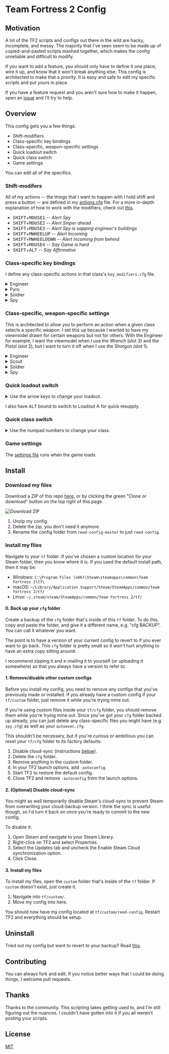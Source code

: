 # Team Fortress 2 Config

## Motivation

A lot of the TF2 scripts and configs out there in the wild are hacky, incomplete, and messy. The majority that I've seen seem to be made up of copied-and-pasted scripts mashed together, which makes the config unreliable and difficult to modify.

If you want to add a feature, you should only have to define it one place, wire it up, and know that it won't break anything else. This config is architected to make that a priority. It is easy and safe to edit my specific scripts and put yours in place.

If you have a feature request and you aren't sure how to make it happen, open an [issue](https://github.com/reeddunkle/reed-config/issues) and I'll try to help.

## Overview

This config gets you a few things:

* Shift-modifiers
* Class-specific key bindings
* Class-specific, weapon-specific settings
* Quick loadout switch
* Quick class switch
* Game settings

You can edit all of the specifics.

### Shift-modifers

All of my actions -- the things that I want to happen with I hold shift and press a button -- are defined in my [actions.cfg](./cfg/custom/key_modifiers/actions.cfg) file. For a more in-depth explanation of how to work with the modifiers, check out [this](./cfg/custom/key_modifiers/README.md).

* <kbd>SHIFT</kbd>+<kbd>MOUSE1</kbd> -- _Alert Spy_
* <kbd>SHIFT</kbd>+<kbd>MOUSE2</kbd> -- _Alert Sniper ahead_
* <kbd>SHIFT</kbd>+<kbd>MOUSE3</kbd> -- _Alert Spy is sapping engineer's buildings_
* <kbd>SHIFT</kbd>+<kbd>MWHEELUP</kbd> -- _Alert Incoming_
* <kbd>SHIFT</kbd>+<kbd>MWHEELDOWN</kbd> -- _Alert Incoming from behind_
* <kbd>SHIFT</kbd>+<kbd>MOUSE4</kbd> -- _Say Game is hard_
* <kbd>SHIFT</kbd>+<kbd>ALT</kbd> -- _Say Affirmative_

### Class-specific key bindings

I define any class-specific actions in that class's `key_modifiers.cfg` file.

<details>
  <summary>Engineer</summary>
  <ul>
    <li>
      <kbd>MOUSE3</kbd> -- <em>Destroy sentry and build</em>
    </li>
    <li>
      <a href="./cfg/custom/engineer/key_modifiers.cfg">
        <code>key_modifiers.cfg</code>
      </a>
    </li>
  </ul>
</details>

<details>
  <summary>Pyro</summary>
  <ul>
    <li>
      <kbd>MOUSE4</kbd> -- <em>Detonator jump</em>
    </li>
    <li>
      <a href="./cfg/custom/pyro/key_modifiers.cfg">
        <code>key_modifiers.cfg</code>
      </a>
    </li>
  </ul>
</details>

<details>
  <summary>Soldier</summary>
  <ul>
    <li>
      <kbd>MOUSE4</kbd> -- <em>Rocket jump</em>
    </li>
    <li>
      I don't use this anymore, so I've commented this out (by adding two slashes). If you want to use it, remove the `//` from Line 4 and Line 7.
    </li>
    <li>
      <a href="./cfg/custom/soldier/key_modifiers.cfg">
        <code>key_modifiers.cfg</code>
      </a>
    </li>
  </ul>
</details>

<details>
  <summary>Spy</summary>
  <ul>
    <li>
      <kbd>MOUSE4</kbd> -- <em>Last diguise</em>
    </li>
    <li>
      <a href="./cfg/custom/spy/key_modifiers.cfg">
        <code>key_modifiers.cfg</code>
      </a>
    </li>
  </ul>
</details>

### Class-specific, weapon-specific settings

This is architected to allow you to perform an action when a given class selects a specific weapon. I set this up because I wanted to have my viewmodel drawn for certain weapons but not for others. With the Engineer for example, I want the viewmodel when I use the Wrench (slot 3) and the Pistol (slot 2), but I want to turn it off when I use the Shotgun (slot 1).

<details>
  <summary>Engineer</summary>
  <table>
    <tr>
      <th></th>
      <th>Slot 1</th>
      <th>Slot 2</th>
      <th>Slot 3</th>
      <th>Slot 4</th>
      <th>Slot 5</th>
    </tr>
    <tr>
      <td>View model?</td>
      <td>No</td>
      <td>Yes</td>
      <td>Yes</td>
      <td>Yes</td>
      <td>Yes</td>
    </tr>
  </table>
</details>

<details>
  <summary>Scout</summary>
  <table>
    <tr>
      <th></th>
      <th>Slot 1</th>
      <th>Slot 2</th>
      <th>Slot 3</th>
    </tr>
    <tr>
      <td>View model?</td>
      <td>No</td>
      <td>No</td>
      <td>Yes</td>
    </tr>
  </table>
</details>

<details>
  <summary>Soldier</summary>
  <table>
    <tr>
      <th></th>
      <th>Slot 1</th>
      <th>Slot 2</th>
      <th>Slot 3</th>
    </tr>
    <tr>
      <td>View model?</td>
      <td>No</td>
      <td>No</td>
      <td>Yes</td>
    </tr>
  </table>
</details>

<details>
  <summary>Spy</summary>
  <table>
    <tr>
      <th></th>
      <th>Slot 1</th>
      <th>Slot 2</th>
      <th>Slot 3</th>
      <th>Slot 4</th>
    </tr>
    <tr>
      <td>View model?</td>
      <td>No</td>
      <td>Yes</td>
      <td>Yes</td>
      <td>Yes</td>
    </tr>
  </table>
</details>

### Quick loadout switch

<details>
  <summary>Use the arrow keys to change your loadout.</summary>
  <ul>
    <li>:arrow_left: Loadout A</li>
    <li>:arrow_up: Loadout B</li>
    <li>:arrow_right: Loadout C</li>
    <li>:arrow_down: Loadout D</li>
  </ul>
</details>

I also have <kbd>ALT</kbd> bound to switch to Loadout A for quick resupply.

### Quick class switch

<details>
  <summary>Use the numpad numbers to change your class.</summary>
  <ol>
    <li>Scout</li>
    <li>Soldier</li>
    <li>Pyro</li>
    <li>Demo</li>
    <li>Heavy</li>
    <li>Engineer</li>
    <li>Medic</li>
    <li>Sniper</li>
    <li>Spy</li>
  </ol>
</details>

### Game settings

The [settings file](./cfg/custom/settings.cfg) runs when the game loads.

## Install

### Download my files

Download a ZIP of this repo [here](https://github.com/reeddunkle/reed-config/archive/master.zip), or by clicking the green "Clone or download" button on the top right of this page.

![Download ZIP](http://i.imgur.com/lF3GOYJ.png)

1.  Unzip my config.
1.  Delete the zip, you don't need it anymore.
1.  Rename the config folder from `reed-config-master` to just `reed-config`.

### Install my files

Navigate to your `tf` folder. If you've chosen a custom location for your Steam folder, then you know where it is. If you used the default install path, then it may be:

* Windows: `C:\Program Files (x86)\Steam\steamapps\common\Team Fortress 2\tf\`
* macOS: `~/Library/Application Support/Steam/SteamApps/common/team fortress 2/tf/`
* Linux: `~/.steam/steam/SteamApps/common/Team Fortress 2/tf/`

#### 0. Back up your `cfg` folder

Create a backup of the `cfg` folder that's inside of this `tf` folder. To do this, copy and paste the folder, and give it a different name, e.g. "cfg BACKUP". You can call it whatever you want.

The point is to have a version of your current config to revert to if you ever want to go back. This `cfg` folder is pretty small so it won't hurt anything to have an extra copy sitting around.

I recommend zipping it and e-mailing it to yourself (or uploading it somewhere) so that you always have a version to refer to.

#### 1. Remove/disable other custom configs

Before you install my config, you need to remove any configs that you've previously made or installed. If you already have a custom config if your `tf/custom` folder, just remove it while you're trying mine out.

If you're using custom files inside your `tf/cfg` folder, you should remove them while you're trying mine out. Since you've got your `cfg` folder backed up already, you can just delete any class-specific files you might have (e.g. `spy.cfg`) as well as your `autoexec.cfg`.

This shouldn't be necessary, but if you're curious or ambitious you can reset your `tf/cfg` folder to its factory defaults:

1.  Disable cloud-sync (instructions [below](https://github.com/reeddunkle/reed-config#2-optional-disable-cloud-sync)).
1.  Delete the `cfg` folder.
1.  Remove anything in the custom folder.
1.  In your TF2 launch options, add `-autoconfig`.
1.  Start TF2 to restore the default config.
1.  Close TF2 and remove `-autoconfig` from the launch options.

#### 2. (Optional) Disable cloud-sync

You might as well temporarily disable Steam's cloud-sync to prevent Steam from overwriting your cloud-backup version. I think the sync is useful though, so I'd turn it back on once you're ready to commit to the new config.

To disable it:

1.  Open Steam and navigate to your Steam Library.
1.  Right-click on TF2 and select Properties.
1.  Select the Updates tab and uncheck the Enable Steam Cloud synchronization option.
1.  Click Close.

#### 3. Install my files

To install my files, open the `custom` folder that's inside of the `tf` folder. If `custom` doesn't exist, just create it.

1.  Navigate into `tf/custom/`.
1.  Move my config into here.

You should now have my config located at `tf/custom/reed-config`. Restart TF2 and everything should be setup.

## Uninstall

Tried out my config but want to revert to your backup?
Read [this](./cfg/custom/README.md).

## Contributing

You can always fork and edit. If you notice better ways that I could be doing things, I welcome pull requests.

## Thanks

Thanks to the community. This scripting takes getting used to, and I'm still figuring out the nuances. I couldn't have gotten into it if you all weren't posting your scripts.

## License

[MIT](./LICENSE.txt)
